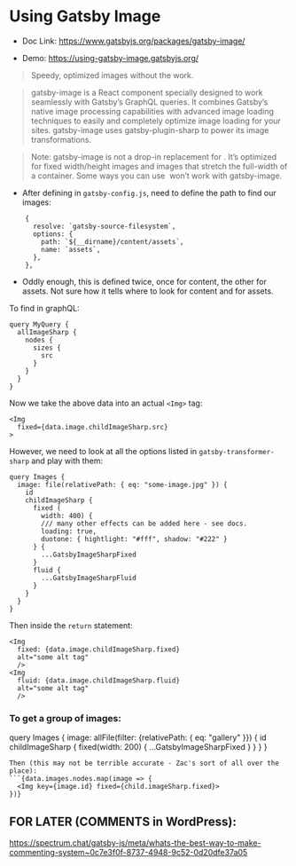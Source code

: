 # Using Gatsby Image 

- Doc Link: https://www.gatsbyjs.org/packages/gatsby-image/

- Demo: https://using-gatsby-image.gatsbyjs.org/

> Speedy, optimized images without the work.

> gatsby-image is a React component specially designed to work seamlessly with Gatsby’s GraphQL queries. It combines Gatsby’s native image processing capabilities with advanced image loading techniques to easily and completely optimize image loading for your sites. gatsby-image uses gatsby-plugin-sharp to power its image transformations.

> Note: gatsby-image is not a drop-in replacement for <img />. It’s optimized for fixed width/height images and images that stretch the full-width of a container. Some ways you can use <img /> won’t work with gatsby-image.

- After defining in `gatsby-config.js`, need to define the path to find our images: 
```
    {
      resolve: `gatsby-source-filesystem`,
      options: {
        path: `${__dirname}/content/assets`,
        name: `assets`,
      },
    },
```
- Oddly enough, this is defined twice, once for content, the other for assets. Not sure how it tells where to look for content and for assets. 

To find in graphQL: 
```
query MyQuery {
  allImageSharp {
    nodes {
      sizes {
        src
      }
    }
  }
}
```

Now we take the above data into an actual `<Img>` tag: 
```
<Img 
  fixed={data.image.childImageSharp.src}
>
```

However, we need to look at all the options listed in `gatsby-transformer-sharp` and play with them: 
```
query Images {
  image: file(relativePath: { eq: "some-image.jpg" }) {
    id 
    childImageSharp {
      fixed (
        width: 400) {
        /// many other effects can be added here - see docs. 
        loading: true, 
        duotone: { hightlight: "#fff", shadow: "#222" }
      } {
        ...GatsbyImageSharpFixed
      }
      fluid {
        ...GatsbyImageSharpFluid
      }
    }
  }
}
```

Then inside the `return` statement: 
```
<Img 
  fixed: {data.image.childImageSharp.fixed}
  alt="some alt tag"
  />
<Img 
  fluid: {data.image.childImageSharp.fluid}
  alt="some alt tag"
  />
  ```

  ### To get a group of images: 
  query Images {
  image: allFile(filter: {relativePath: { eq: "gallery" }}) {
    id 
    childImageSharp {
      fixed(width: 200) {
        ...GatsbyImageSharpFixed
      }
    }
  }
}
```
Then (this may not be terrible accurate - Zac's sort of all over the place): 
```{data.images.nodes.map(image => {
  <Img key={image.id} fixed={child.imageSharp.fixed}>
})}
```




## FOR LATER (COMMENTS in WordPress): 

https://spectrum.chat/gatsby-js/meta/whats-the-best-way-to-make-commenting-system~0c7e3f0f-8737-4948-9c52-0d20dfe37a05